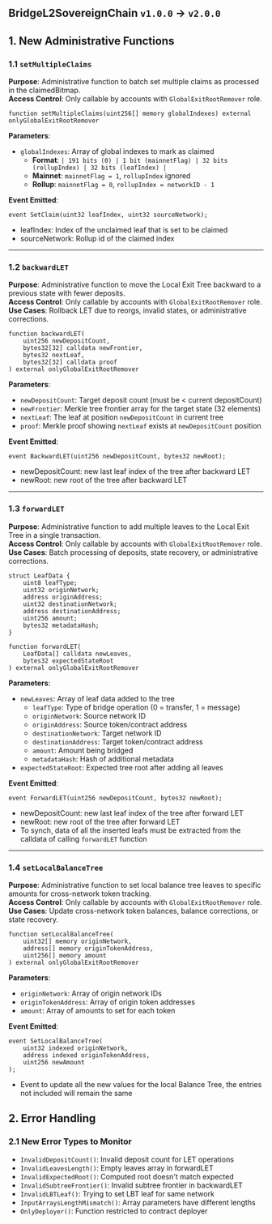 
## BridgeL2SovereignChain `v1.0.0` → `v2.0.0`

## 1. New Administrative Functions

### 1.1 `setMultipleClaims`

**Purpose**: Administrative function to batch set multiple claims as processed in the claimedBitmap.  
**Access Control**: Only callable by accounts with `GlobalExitRootRemover` role.

```solidity
function setMultipleClaims(uint256[] memory globalIndexes) external onlyGlobalExitRootRemover
```

**Parameters**:

- `globalIndexes`: Array of global indexes to mark as claimed
    - **Format**: `| 191 bits (0) | 1 bit (mainnetFlag) | 32 bits (rollupIndex) | 32 bits (leafIndex) |`
    - **Mainnet**: `mainnetFlag = 1`, `rollupIndex` ignored
    - **Rollup**: `mainnetFlag = 0`, `rollupIndex = networkID - 1`

**Event Emitted**:

```solidity
event SetClaim(uint32 leafIndex, uint32 sourceNetwork);
```

- leafIndex: Index of the unclaimed leaf that is set to be claimed
- sourceNetwork: Rollup id of the claimed index

---

### 1.2 `backwardLET`

**Purpose**: Administrative function to move the Local Exit Tree backward to a previous state with fewer deposits.  
**Access Control**: Only callable by accounts with `GlobalExitRootRemover` role.  
**Use Cases**: Rollback LET due to reorgs, invalid states, or administrative corrections.

```solidity
function backwardLET(
    uint256 newDepositCount,
    bytes32[32] calldata newFrontier,
    bytes32 nextLeaf,
    bytes32[32] calldata proof
) external onlyGlobalExitRootRemover
```

**Parameters**:

- `newDepositCount`: Target deposit count (must be < current depositCount)
- `newFrontier`: Merkle tree frontier array for the target state (32 elements)
- `nextLeaf`: The leaf at position `newDepositCount` in current tree
- `proof`: Merkle proof showing `nextLeaf` exists at `newDepositCount` position

**Event Emitted**:

```solidity
event BackwardLET(uint256 newDepositCount, bytes32 newRoot);
```

- newDepositCount: new last leaf index of the tree after backward LET
- newRoot: new root of the tree after backward LET

---

### 1.3 `forwardLET`

**Purpose**: Administrative function to add multiple leaves to the Local Exit Tree in a single transaction.  
**Access Control**: Only callable by accounts with `GlobalExitRootRemover` role.  
**Use Cases**: Batch processing of deposits, state recovery, or administrative corrections.

```solidity
struct LeafData {
    uint8 leafType;
    uint32 originNetwork;
    address originAddress;
    uint32 destinationNetwork;
    address destinationAddress;
    uint256 amount;
    bytes32 metadataHash;
}

function forwardLET(
    LeafData[] calldata newLeaves,
    bytes32 expectedStateRoot
) external onlyGlobalExitRootRemover
```

**Parameters**:

- `newLeaves`: Array of leaf data added to the tree
    - `leafType`: Type of bridge operation (0 = transfer, 1 = message)
    - `originNetwork`: Source network ID
    - `originAddress`: Source token/contract address
    - `destinationNetwork`: Target network ID
    - `destinationAddress`: Target token/contract address
    - `amount`: Amount being bridged
    - `metadataHash`: Hash of additional metadata
- `expectedStateRoot`: Expected tree root after adding all leaves

**Event Emitted**:

```solidity
event ForwardLET(uint256 newDepositCount, bytes32 newRoot);
```

- newDepositCount: new last leaf index of the tree after forward LET
- newRoot: new root of the tree after forward LET
- To synch, data of all the inserted leafs must be extracted from the calldata of calling `forwardLET` function

---

### 1.4 `setLocalBalanceTree`

**Purpose**: Administrative function to set local balance tree leaves to specific amounts for cross-network token tracking.  
**Access Control**: Only callable by accounts with `GlobalExitRootRemover` role.  
**Use Cases**: Update cross-network token balances, balance corrections, or state recovery.

```solidity
function setLocalBalanceTree(
    uint32[] memory originNetwork,
    address[] memory originTokenAddress,
    uint256[] memory amount
) external onlyGlobalExitRootRemover
```

**Parameters**:

- `originNetwork`: Array of origin network IDs
- `originTokenAddress`: Array of origin token addresses
- `amount`: Array of amounts to set for each token

**Event Emitted**:

```solidity
event SetLocalBalanceTree(
    uint32 indexed originNetwork,
    address indexed originTokenAddress,
    uint256 newAmount
);
```

- Event to update all the new values for the local Balance Tree, the entries not included will remain the same

## 2. Error Handling

### 2.1 New Error Types to Monitor

- `InvalidDepositCount()`: Invalid deposit count for LET operations
- `InvalidLeavesLength()`: Empty leaves array in forwardLET
- `InvalidExpectedRoot()`: Computed root doesn't match expected
- `InvalidSubtreeFrontier()`: Invalid subtree frontier in backwardLET
- `InvalidLBTLeaf()`: Trying to set LBT leaf for same network
- `InputArraysLengthMismatch()`: Array parameters have different lengths
- `OnlyDeployer()`: Function restricted to contract deployer